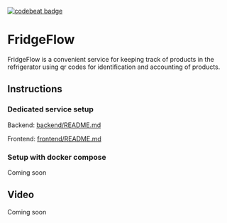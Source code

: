 [![codebeat badge](https://codebeat.co/badges/80938c64-2904-4a0c-a096-c0aa48d814f1)](https://codebeat.co/projects/github-com-devitq-fridgeflow-main)

# FridgeFlow

FridgeFlow is a convenient service for keeping track of products in the refrigerator using qr codes for identification and accounting of products.

## Instructions

### Dedicated service setup

Backend: [backend/README.md](/backend/README.md)

Frontend: [frontend/README.md](/frontend/README.md)

### Setup with docker compose

Coming soon

## Video

Coming soon
